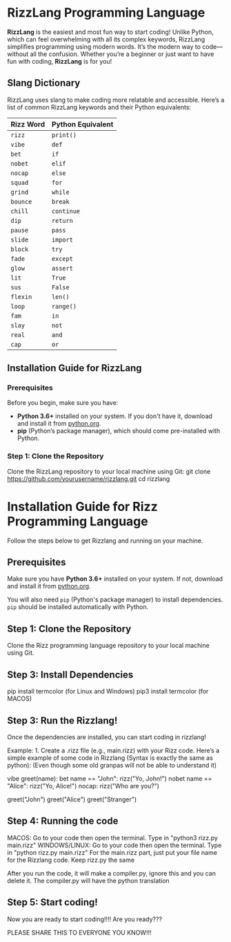 # RizzLang Programming Language

**RizzLang** is the easiest and most fun way to start coding! Unlike Python, which can feel overwhelming with all its complex keywords, RizzLang simplifies programming using modern words. It’s the modern way to code—without all the confusion. Whether you’re a beginner or just want to have fun with coding, **RizzLang** is for you!

## Slang Dictionary

RizzLang uses slang to make coding more relatable and accessible. Here’s a list of common RizzLang keywords and their Python equivalents:

| **Rizz Word** | **Python Equivalent** |
| ------------- | --------------------- |
| `rizz`        | `print()`             |
| `vibe`        | `def`                 |
| `bet`         | `if`                  |
| `nobet`       | `elif`                |
| `nocap`       | `else`                |
| `squad`       | `for`                 |
| `grind`       | `while`               |
| `bounce`      | `break`               |
| `chill`       | `continue`            |
| `dip`         | `return`              |
| `pause`       | `pass`                |
| `slide`       | `import`              |
| `block`       | `try`                 |
| `fade`        | `except`              |
| `glow`        | `assert`              |
| `lit`         | `True`                |
| `sus`         | `False`               |
| `flexin`      | `len()`               |
| `loop`        | `range()`             |
| `fam`         | `in`                  |
| `slay`        | `not`                 |
| `real`        | `and`                 |
| `cap`         | `or`                  |

## Installation Guide for RizzLang

### Prerequisites

Before you begin, make sure you have:

- **Python 3.6+** installed on your system. If you don't have it, download and install it from [python.org](https://www.python.org/downloads/).
- **pip** (Python’s package manager), which should come pre-installed with Python.

### Step 1: Clone the Repository

Clone the RizzLang repository to your local machine using Git:
git clone https://github.com/yourusername/rizzlang.git
cd rizzlang
# Installation Guide for Rizz Programming Language

Follow the steps below to get Rizzlang and running on your machine.

## Prerequisites

Make sure you have **Python 3.6+** installed on your system. If not, download and install it from [python.org](https://www.python.org/downloads/).

You will also need `pip` (Python's package manager) to install dependencies. `pip` should be installed automatically with Python.

## Step 1: Clone the Repository

Clone the Rizz programming language repository to your local machine using Git.

## Step 3: Install Dependencies
pip install termcolor (for Linux and Windows)
pip3 install termcolor (for MACOS)

## Step 3: Run the Rizzlang!

Once the dependencies are installed, you can start coding in rizzlang!

Example:
	1. Create a .rizz file (e.g., main.rizz) with your Rizz code. Here’s a simple example of some code in Rizzlang (Syntax is exactly the same as python):
 (Even though some old granpas will not be able to understand it)
 
vibe greet(name):
    bet name == "John":
        rizz("Yo, John!")
    nobet name == "Alice":
        rizz("Yo, Alice!")
    nocap:
        rizz("Who are you?")

greet("John")
greet("Alice")
greet("Stranger")

## Step 4: Running the code

MACOS: Go to your code then open the terminal. Type in "python3 rizz.py main.rizz" 
WINDOWS/LINUX: Go to your code then open the terminal. Type in "python rizz.py main.rizz" 
For the main.rizz part, just put your file name for the Rizzlang code.
Keep rizz.py the same

After you run the code, it will make a compiler.py, ignore this and you can delete it. The compiler.py will have the python translation 

## Step 5: Start coding!

Now you are ready to start coding!!!! Are you ready???

PLEASE SHARE THIS TO EVERYONE YOU KNOW!!!
